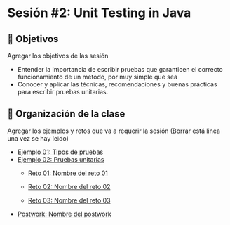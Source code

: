 
# Sesión #2: Unit Testing in Java

## :dart: Objetivos

Agregar los objetivos de las sesión

- Entender la importancia de escribir pruebas que garanticen el correcto funcionamiento de un método, por muy simple que sea
- Conocer y aplicar las técnicas, recomendaciones y buenas prácticas para escribir pruebas unitarias.


## 📂 Organización de la clase

Agregar los ejemplos y retos que va a requerir la sesión (Borrar está linea una vez se hay leido)

- [Ejemplo 01: Tipos de pruebas](./Ejemplo-01)
- [Ejemplo 02: Pruebas unitarias](./Ejemplo-02)
    - [Reto 01: Nombre del reto 01](./Reto-01/README.md)
    - [Reto  02: Nombre del reto 02](./Reto-02/README.md)

    - [Reto 03: Nombre del reto 03](./Reto-03/README.md)
- [Postwork: Nombre del postwork](./Postwork/README.md)




